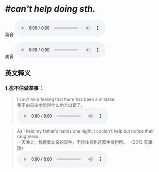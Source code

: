 # ***\#can't help doing sth.*** 
英音
<audio src="./media/can't help doing sth1_AAC.aac" controls="controls"></audio>

美音
<audio src="./media/can't help doing sth.2.aac" controls="controls"></audio>



  

英文释义
---
### 1.**忍不住做某事：**  

 > I can't help feeling that there has been a mistake.  
 > 我不由自主地觉得什么地方出错了。    
<audio src="./media/help1.aac" controls="controls"></audio>

 > As I held my father's hands one night, I couldn't help but notice their roughness.  
 > 一天晚上，我握着父亲的双手，不禁注意到这双手很粗糙。  （2013 天津改）  
<audio src="./media/help-16.aac" controls="controls"></audio>


